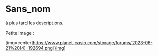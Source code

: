# Sans_nom
à plus tard les descriptions.

Petite image :

[img=center]https://www.planet-casio.com/storage/forums/2023-06-21%20(4)-192694.png[/img]

